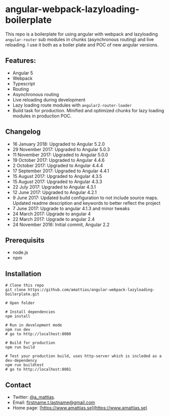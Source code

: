 # angular-webpack-lazyloading-boilerplate
This repo is a boilerplate for using angular with webpack and lazyloading `angular-router` sub modules in chunks (asynchronous routing) and live reloading. I use it both as a boiler plate and POC of new angular versions.

## Features:
* Angular 5
* Webpack
* Typescript
* Routing
* Asynchronous routing
* Live reloading during development
* Lazy loading route modules with `angular2-router-loader`
* Build task for production. Minified and optimized chunks for lazy loading modules in production POC.

## Changelog
* 16 January 2018: Upgraded to Angular 5.2.0
* 29 November 2017: Upgraded to Angular 5.0.3
* 11 November 2017: Upgraded to Angular 5.0.0
* 19 October 2017: Upgraded to Angular 4.4.6
* 2 October 2017: Upgraded to Angular 4.4.4
* 17 September 2017: Upgraded to Angular 4.4.1
* 15 August 2017: Upgraded to Angular 4.3.5
* 15 August 2017: Upgraded to Angular 4.3.3
* 22 July 2017: Upgraded to Angular 4.3.1
* 12 June 2017: Upgraded to Angular 4.2.1
* 9 June 2017: Updated build configuration to not include source maps. Updated readme description and keywords to better reflect the project
* 7 June 2017: Upgrade to angular 4.1.3 and minor tweaks
* 24 March 2017: Upgrade to angular 4
* 22 March 2017: Upgrade to angular 2.4
* 24 November 2016: Initial commit, Angular 2.2

## Prerequisits
* node.js
* npm 

## Installation
```
# Clone this repo
git clone https://github.com/amattias/angular-webpack-lazyloading-boilerplate.git

# Open folder

# Install dependencies
npm install

# Run in development mode
npm run dev
# go to http://localhost:8080

# Build for production
npm run build

# Test your production build, uses http-server which is incleded as a dev-dependency
npm run buildtest
# go to http://localhost:8081
```

## Contact
* Twitter: [@a_mattias](https://twitter.com/a_mattias).
* Email: firstname.t.lastname@gmail.com
* Home page: [https://www.amattias.se](https://www.amattias.se)